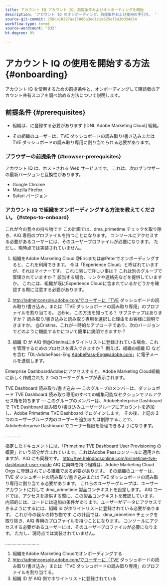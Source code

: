 ```yaml
---
title: アカウント IQ アカウント IQ、前提条件およびオンボーディングを開始
description: 'アカウント IQ のオンボーディング、前提条件および使用の手引き。 '
source-git-commit: 258ce10297aa15086a3ed1c1a825af2a30d34d24
workflow-type: tm+mt
source-wordcount: '632'
ht-degree: 0%

---
```



# アカウント IQ の使用を開始する方法 {#onboarding}

アカウント IQ を使用するための前提条件と、オンボーディングして購読者のアカウント共有スコアを調べ始める方法について説明します。

## 前提条件 {#prerequisites}

* 組織は、に登録する必要があります [!DNL Adobe Marketing Cloud] 組織。

* その組織のユーザーは、TVE ダッシュボードの読み取り/書き込みまたは TVE ダッシュボードの読み取り専用に割り当てられる必要があります。

### ブラウザーの前提条件 {#browser-prerequisites}

アカウント IQ は、ホストされる Web サービスです。 これは、次のブラウザーの最新バージョンと互換性があります。

* Google Chrome
* Mozilla Firefox
* Safari バージョン

### アカウント IQ で組織をオンボーディングする方法を教えてください。 {#steps-to-onboard}


これが今の我々の持ち物です この計画では、dma_primetime チェックを取り除き、AIQ 専用のプロファイルを持つことになります。 コンソールにアクセスする必要があるユーザーには、そのユーザープロファイルが必要になります。 ただし、現時点では実装されていません。

1. 組織をAdobe Marketing Cloud @Ericまたは@Peterでオンボーディングすると、これを利用できます。  今は「Experience Cloud」と呼ばれていますが、それはマイナーです。  これに関して詳しい事は？ これは別のグループで管理されていますか？ 該当する場合、リンクや連絡先などを提供していますか。 これには、組織が既にExperience Cloudに含まれているかどうかを確認する際に注意する必要があります。

2. http://adminconsole.adobe.com/でユーザーに「TVE ダッシュボードの読み取り/書き込み」または「TVE ダッシュボードの読み取り専用」のプロファイルを割り当てる。
@Eric、この方法を知ってる？  サブステップはありますか？  読み取り/書き込みと読み取り専用を選択した理由をお客様に説明できますか。
@Cristina、これが一時的なアプローチであり、次のバージョンでどのように機能するかについて簡単に説明できますか？

3. 組織 ID が AIQ 側@Cristinaにホワイトリストに登録されている場合、これを管理するためのプロセスを導入できますか？  例えば、組織の組織 ID などを含む「DL-AdobePass-Eng AdobePass-Eng@adobe.com」に電子メールを送信します。

<!-- these user groups set dma_primetime product context for the user accounts. In AIQ code we’re checking for this product context when providing access. Internally, in the code we have an additional condition: the org id should be whitelisted in order for the users to get access to their data. -->

Enterprise DashboardAdobeにアクセスすると、Adobe Marketing Cloud組織に新しく作成された 2 つのユーザーグループが表示されます。

TVE Dashboard 読み取り/書き込み — このグループのメンバーは、ダッシュボード TVE Dashboard 読み取り専用のすべての編集可能なセクションでフルアクセス権を持ちます — このグループのメンバーは、AdobeEnterprise Dashboard で TVE Dashboard 読み取り/書き込みユーザーグループにアカウントを追加し、Adobe Primetime TVE Dashboard でログインします。  その後、上記の 2 つのユーザーグループ内のユーザーを追加または削除することで、AdobeEnterprise Dashboard でユーザー権限を管理できるようになります。

............

指定したドキュメントには、「Primetime TVE Dashboard User Provisioning の概要」という部分が含まれています。これはAdobe Passコンソールに適用されますが、AIQ にも同様です。
http://tve.helpdocsonline.com/primetime-tve-dashboard-user-guide AIQ に興味を持つ組織は、Adobe Marketing Cloud Orgs に登録されている組織である必要があります。 その組織のユーザーは、TVE ダッシュボードの読み取り/書き込みまたは TVE ダッシュボードの読み取り専用に割り当てる必要があります。
これらのユーザーグループは、ユーザーアカウントに対して dma_primetime 製品コンテキストを設定します。 AIQ コードでは、アクセスを提供する際に、この製品コンテキストを確認しています。 内部的には、コードには追加の条件があります。ユーザーがデータにアクセスできるようにするには、組織 id がホワイトリストに登録されている必要があります。
これが今の我々の持ち物です この計画では、dma_primetime チェックを取り除き、AIQ 専用のプロファイルを持つことになります。 コンソールにアクセスする必要があるユーザーには、そのユーザープロファイルが必要になります。 ただし、現時点では実装されていません。

...........................

1. 組織をAdobe Marketing Cloudでオンボーディングする
2. http://adminconsole.adobe.com/でユーザーに「TVE ダッシュボードの読み取り/書き込み」または「TVE ダッシュボードの読み取り専用」のプロファイルを割り当てる。
3. 組織 ID が AIQ 側でホワイトリストに登録されている
